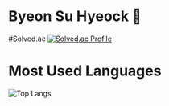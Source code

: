 # Byeon Su Hyeock 👋

<!--
**metry70862/metry70862** is a ✨ _special_ ✨ repository because its `README.md` (this file) appears on your GitHub profile.

Here are some ideas to get you started:

- 🔭 I’m currently working on ...
- 🌱 I’m currently learning ...
- 👯 I’m looking to collaborate on ...
- 🤔 I’m looking for help with ...
- 💬 Ask me about ...
- 📫 How to reach me: ...
- 😄 Pronouns: ...
- ⚡ Fun fact: ...
-->
#Solved.ac
[![Solved.ac Profile](http://mazassumnida.wtf/api/generate_badge?boj=domika1)](https://solved.ac/domika1)  

# Most Used Languages
![Top Langs](https://github-readme-stats.vercel.app/api/top-langs/?username=metry70862&layout=compact&theme=dark)
